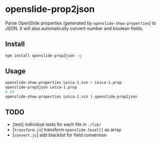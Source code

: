 # openslide-prop2json

Parse OpenSlide properties (generated by `openslide-show-properties`) to JSON.
It will also automatically convert number and boolean fields.

## Install

```sh
npm install openslide-prop2json -g
```

## Usage

```sh
openslide-show-properties Leica-1.scn > Leica-1.prop
openslide-prop2json Leica-1.prop
# OR 
openslide-show-properties Leica-1.scn | openslide-prop2json
```

## TODO

- [test] individual tests for each file in `./lib/`
- [`transform.js`] transform `openslide.level[]` as array
- [`convert.js`] add blacklist for field conversion
